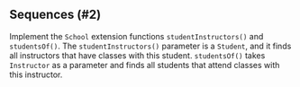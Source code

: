 ## Sequences (#2)

Implement the `School` extension functions `studentInstructors()` and
`studentsOf()`. The `studentInstructors()` parameter is a `Student`, and it
finds all instructors that have classes with this student. `studentsOf()` takes
`Instructor` as a parameter and finds all students that attend classes with
this instructor.